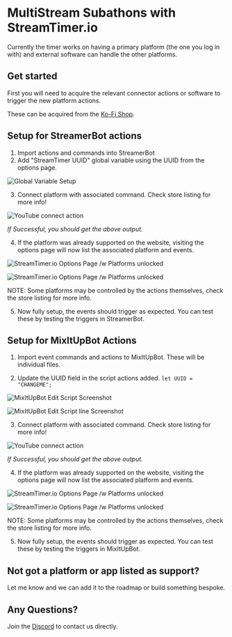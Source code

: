 # MultiStream Subathons with StreamTimer.io

Currently the timer works on having a primary platform (the one you log in with) and external software can handle the other platforms.

## Get started

First you will need to acquire the relevant connector actions or software to trigger the new platform actions.

These can be acquired from the [Ko-Fi Shop](https://ko-fi.com/ghostlytuna/shop).

## Setup for StreamerBot actions

1. Import actions and commands into StreamerBot
2. Add "StreamTimer UUID" global variable using the UUID from the options page.

![Global Variable Setup](/stream-tool-docs/docs/st/sb_globals2.png)

3. Connect platform with associated command. Check store listing for more info!

![YouTube connect action](/stream-tool-docs/docs/st/sb_setup.png)

*If Successful, you should get the above output.*

4. If the platform was already supported on the website, visiting the options page will now list the associated platform and events.

![StreamTimer.io Options Page /w Platforms unlocked](/stream-tool-docs/docs/st/sb_website1.png)

![StreamTimer.io Options Page /w Platforms unlocked](/stream-tool-docs/docs/st/sb_website2.png)

NOTE: Some platforms may be controlled by the actions themselves, check the store listing for more info.

5. Now fully setup, the events should trigger as expected. You can test these by testing the triggers in StreamerBot.

## Setup for MixItUpBot Actions

1. Import event commands and actions to MixItUpBot. These will be individual files.

2. Update the UUID field in the script actions added. `let UUID = "CHANGEME";`

![MixItUpBot Edit Script Screenshot](/stream-tool-docs/docs/st/miu_setup1.png)

![MixItUpBot Edit Script line Screenshot](/stream-tool-docs/docs/st/miu_setup2.png)

3. Connect platform with associated command. Check store listing for more info!

![YouTube connect action](/stream-tool-docs/docs/st/sb_setup.png)

*If Successful, you should get the above output.*

4. If the platform was already supported on the website, visiting the options page will now list the associated platform and events.

![StreamTimer.io Options Page /w Platforms unlocked](/stream-tool-docs/docs/st/sb_website1.png)

![StreamTimer.io Options Page /w Platforms unlocked](/stream-tool-docs/docs/st/sb_website2.png)

NOTE: Some platforms may be controlled by the actions themselves, check the store listing for more info.

5. Now fully setup, the events should trigger as expected. You can test these by testing the triggers in MixItUpBot.

## Not got a platform or app listed as support?

Let me know and we can add it to the roadmap or build something bespoke.

## Any Questions?

Join the [Discord](https://discordapp.com/invite/S67P7UH) to contact us directly.